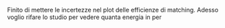 Finito di mettere le incertezze nel plot delle efficienze di matching. Adesso voglio rifare lo studio per vedere quanta energia in per
